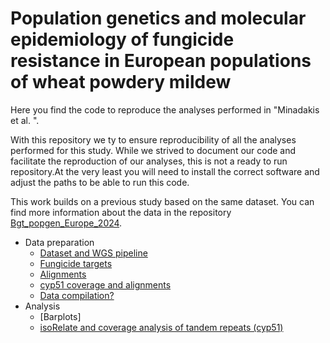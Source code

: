 # Population genetics and molecular epidemiology of fungicide resistance in European populations of wheat powdery mildew 

Here you find the code to reproduce the analyses performed in "Minadakis et al. ".

With this repository we ty to ensure reproducibility of all the analyses performed for this study. While we strived to document our code and facilitate the reproduction of our analyses, this is not a ready to run repository.At the very least you will need to install the correct software and adjust the paths to be able to run this code.

This work builds on a previous study based on the same dataset. You can find more information about the data in the repository [Bgt_popgen_Europe_2024](https://github.com/fmenardo/Bgt_popgen_Europe_2024/tree/main/isoRelate).

- Data preparation
  - [Dataset and WGS pipeline](Dataset/Dataset.md)
  - [Fungicide targets](Fungicide_targets/Fungicide_targets.md)
  - [Alignments](Alignments/Alignments.md)
  - [cyp51 coverage and alignments](cyp51/cyp51.md)
  - [Data compilation?](???)
- Analysis 
  - [Barplots]
  - [isoRelate and coverage analysis of tandem repeats (cyp51)](isoRelate_cyp51/isoRelate_cyp51.md)
